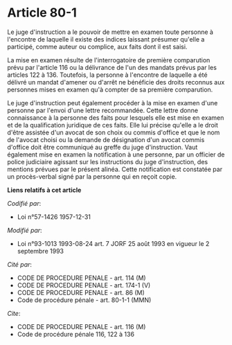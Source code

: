 # Article 80-1

Le juge d'instruction a le pouvoir de mettre en examen toute personne à l'encontre de laquelle il existe des indices laissant
présumer qu'elle a participé, comme auteur ou complice, aux faits dont il est saisi.

La mise en examen résulte de l'interrogatoire de première comparution prévu par l'article 116 ou la délivrance de l'un des
mandats prévus par les articles 122 à 136. Toutefois, la personne à l'encontre de laquelle a été délivré un mandat d'amener
ou d'arrêt ne bénéficie des droits reconnus aux personnes mises en examen qu'à compter de sa première comparution.

Le juge d'instruction peut également procéder à la mise en examen d'une personne par l'envoi d'une lettre recommandée. Cette
lettre donne connaissance à la personne des faits pour lesquels elle est mise en examen et de la qualification juridique de
ces faits. Elle lui précise qu'elle a le droit d'être assistée d'un avocat de son choix ou commis d'office et que le nom de
l'avocat choisi ou la demande de désignation d'un avocat commis d'office doit être communiqué au greffe du juge
d'instruction. Vaut également mise en examen la notification à une personne, par un officier de police judiciaire agissant
sur les instructions du juge d'instruction, des mentions prévues par le présent alinéa. Cette notification est constatée par
un procès-verbal signé par la personne qui en reçoit copie.

**Liens relatifs à cet article**

_Codifié par_:

  - Loi n°57-1426 1957-12-31

_Modifié par_:

  - Loi n°93-1013 1993-08-24 art. 7 JORF 25 août 1993 en vigueur le 2 septembre 1993

_Cité par_:

  - CODE DE PROCEDURE PENALE - art. 114 (M)
  - CODE DE PROCEDURE PENALE - art. 174-1 (V)
  - CODE DE PROCEDURE PENALE - art. 86 (M)
  - Code de procédure pénale - art. 80-1-1 (MMN)

_Cite_:

  - CODE DE PROCEDURE PENALE - art. 116 (M)
  - Code de procédure pénale 116, 122 à 136
